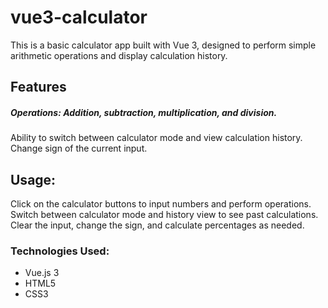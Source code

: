 # vue3-calculator
This is a basic calculator app built with Vue 3, designed to perform simple arithmetic operations and display calculation history.

## Features
##### Operations: Addition, subtraction, multiplication, and division.
Ability to switch between calculator mode and view calculation history.
Change sign of the current input.

## Usage:
Click on the calculator buttons to input numbers and perform operations.
Switch between calculator mode and history view to see past calculations.
Clear the input, change the sign, and calculate percentages as needed.

### Technologies Used:
- Vue.js 3
- HTML5
- CSS3

